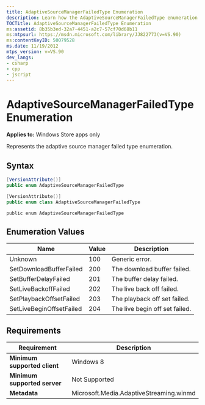```yaml
---
title: AdaptiveSourceManagerFailedType Enumeration
description: Learn how the AdaptiveSourceManagerFailedType enumeration represents the adaptive source manager failed type enumeration.
TOCTitle: AdaptiveSourceManagerFailedType Enumeration
ms:assetid: 8b35b3ed-32a7-4451-a2c7-57cf70d68b11
ms:mtpsurl: https://msdn.microsoft.com/library/JJ822773(v=VS.90)
ms:contentKeyID: 50079528
ms.date: 11/19/2012
mtps_version: v=VS.90
dev_langs:
- csharp
- cpp
- jscript
---
```


# AdaptiveSourceManagerFailedType Enumeration

**Applies to:** Windows Store apps only

Represents the adaptive source manager failed type enumeration.

## Syntax

```csharp
[VersionAttribute()]
public enum AdaptiveSourceManagerFailedType
```

```cpp
[VersionAttribute()]
public enum class AdaptiveSourceManagerFailedType
```

```jscript
public enum AdaptiveSourceManagerFailedType
```

## Enumeration Values

|Name|Value|Description|
|--- |--- |--- |
|Unknown|100|Generic error.|
|SetDownloadBufferFailed|200|The download buffer failed.|
|SetBufferDelayFailed|201|The buffer delay failed.|
|SetLiveBackoffFailed|202|The live back off failed.|
|SetPlaybackOffsetFailed|203|The playback off set failed.|
|SetLiveBeginOffsetFailed|204|The live begin off set failed.|

## Requirements

|Requirement|Description|
|--- |--- |
|**Minimum supported client**|Windows 8|
|**Minimum supported server**|Not Supported|
|**Metadata**|Microsoft.Media.AdaptiveStreaming.winmd|
